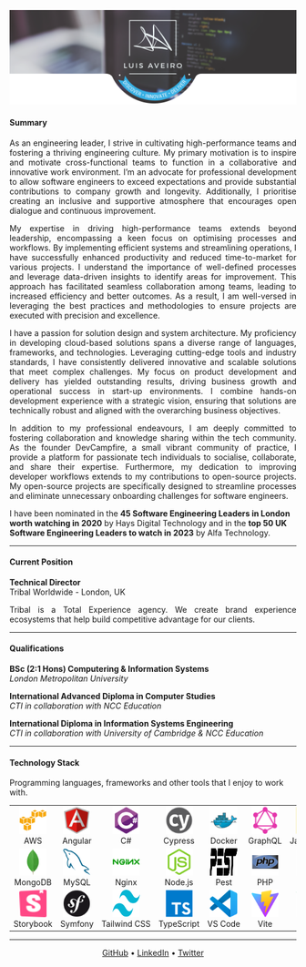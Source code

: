 <p align="center">
    <img 
        title="Luis Aveiro | Discover • Innovate • Deliver" 
        src="./images/header.png"
    />
</p>

#### Summary

<p align="justify">
As an engineering leader, I strive in cultivating high-performance teams and fostering a thriving engineering culture. My primary motivation is to inspire and motivate cross-functional teams to function in a collaborative and innovative work environment.  I’m an advocate for professional development to allow software engineers to exceed expectations and provide substantial contributions to company growth and longevity. Additionally, I prioritise creating an inclusive and supportive atmosphere that encourages open dialogue and continuous improvement.
</p>

<p align="justify">
My expertise in driving high-performance teams extends beyond leadership, encompassing a keen focus on optimising processes and workflows. By implementing efficient systems and streamlining operations, I have successfully enhanced productivity and reduced time-to-market for various projects. I understand the importance of well-defined processes and leverage data-driven insights to identify areas for improvement. This approach has facilitated seamless collaboration among teams, leading to increased efficiency and better outcomes. As a result, I am well-versed in leveraging the best practices and methodologies to ensure projects are executed with precision and excellence.
</p>

<p align="justify">
I have a passion for solution design and system architecture. My proficiency in developing cloud-based solutions spans a diverse range of languages, frameworks, and technologies. Leveraging cutting-edge tools and industry standards, I have consistently delivered innovative and scalable solutions that meet complex challenges. My focus on product development and delivery has yielded outstanding results, driving business growth and operational success in start-up environments. I combine hands-on development experience with a strategic vision, ensuring that solutions are technically robust and aligned with the overarching business objectives.
</p>

<p align="justify">
In addition to my professional endeavours, I am deeply committed to fostering collaboration and knowledge sharing within the tech community. As the founder DevCampfire, a small vibrant community of practice, I provide a platform for passionate tech individuals to socialise, collaborate, and share their expertise. Furthermore, my dedication to improving developer workflows extends to my contributions to open-source projects. My open-source projects are specifically designed to streamline processes and eliminate unnecessary onboarding challenges for software engineers.
</p>

I have been nominated in the **45 Software Engineering Leaders in London worth watching in 2020** by Hays Digital Technology and in the **top 50 UK Software Engineering Leaders to watch in 2023** by Alfa Technology.


---

#### Current Position

**Technical Director**  
Tribal Worldwide - London, UK

<p align="justify">
Tribal is a Total Experience agency. We create brand experience ecosystems that help build competitive advantage for 
our clients.
</p>

---

#### Qualifications

**BSc (2:1 Hons) Computering & Information Systems**  
*London Metropolitan University*

**International Advanced Diploma in Computer Studies**  
*CTI in collaboration with NCC Education*

**International Diploma in Information Systems Engineering**  
*CTI in collaboration with University of Cambridge & NCC Education*

---

#### Technology Stack

Programming languages, frameworks and other tools that I enjoy to work with.

<table>
    <tr>
        <td align="center" width="96">
            <a href="https://aws.amazon.com" target="_blank">
                <img src="./images/icons/amazonwebservices.svg" width="48" height="48" alt="Amazon Web Services" />
            </a>
            <br>AWS
        </td>
        <td align="center" width="96">
            <a href="https://angular.io" target="_blank">
                <img src="./images/icons/angularjs.svg" width="48" height="48" alt="Angular" />
            </a>
            <br>Angular
        </td>
        <td align="center" width="96">
            <a href="https://docs.microsoft.com/en-us/dotnet/csharp/" target="_blank">
                <img src="./images/icons/csharp.svg" width="48" height="48" alt="C#" />
            </a>
            <br>C#
        </td>
        <td align="center" width="96">
            <a href="https://www.cypress.io/" target="_blank">
                <img src="./images/icons/cypress.svg" width="48" height="48" alt="Cypress" />
            </a>
            <br>Cypress
        </td>
        <td align="center" width="96">
            <a href="https://www.docker.com" target="_blank">
                <img src="./images/icons/docker.svg" width="48" height="48" alt="Docker" />
            </a>
            <br>Docker
        </td>
        <td align="center" width="96">
            <a href="https://graphql.org" target="_blank">
                <img src="./images/icons/graphql.svg" width="48" height="48" alt="GraphQL" />
            </a>
            <br>GraphQL
        </td>
        <td align="center" width="96">
            <a href="https://www.javascript.com" target="_blank">
                <img src="./images/icons/javascript.svg" width="48" height="48" alt="JavaScript" />
            </a>
            <br>JavaScript
        </td>
        <td align="center" width="96">
            <a href="https://jestjs.io" target="_blank">
                <img src="./images/icons/jest.svg" width="48" height="48" alt="Jest" />
            </a>
            <br>Jest
        </td>
        <td align="center" width="96">
            <a href="https://laravel.com" target="_blank">
                <img src="./images/icons/laravel.svg" width="48" height="48" alt="Laravel" />
            </a>
            <br>Laravel
        </td>
    </tr>
    <tr>
        <td align="center" width="96">
            <a href="https://www.mongodb.com" target="_blank">
                <img src="./images/icons/mongodb.svg" width="48" height="48" alt="MongoDB" />
            </a>
            <br>MongoDB
        </td>
        <td align="center" width="96">
            <a href="https://www.mysql.com" target="_blank">
                <img src="./images/icons/mysql.svg" width="48" height="48" alt="MySQL" />
            </a>
            <br>MySQL
        </td>
        <td align="center" width="96">
            <a href="https://www.nginx.com" target="_blank">
                <img src="./images/icons/nginx.svg" width="48" height="48" alt="Nginx" />
            </a>
            <br>Nginx
        </td>
        <td align="center" width="96">
            <a href="https://nodejs.org" target="_blank">
                <img src="./images/icons/nodejs.svg" width="48" height="48" alt="Node.js" />
            </a>
            <br>Node.js
        </td>
        <td align="center" width="96">
            <a href="https://pestphp.com/" target="_blank">
                <img src="./images/icons/pest.svg" width="48" height="48" alt="Pest" />
            </a>
            <br>Pest
        </td>
        <td align="center" width="96">
            <a href="https://php.net" target="_blank">
                <img src="./images/icons/php.svg" width="48" height="48" alt="PHP" />
            </a>
            <br>PHP
        </td>
        <td align="center" width="96">
            <a href="https://www.python.org" target="_blank">
                <img src="./images/icons/python.svg" width="48" height="48" alt="Python" />
            </a>
            <br>Python
        </td>
        <td align="center" width="96">
            <a href="https://redis.io" target="_blank">
                <img src="./images/icons/redis.svg" width="48" height="48" alt="Redis" />
            </a>
            <br>Redis
        </td>
        <td align="center" width="96">
            <a href="https://sentry.io" target="_blank">
                <img src="./images/icons/sentry.svg" width="48" height="48" alt="Sentry" />
            </a>
            <br>Sentry
        </td>
    </tr>
    <tr>
        <td align="center" width="96">
            <a href="https://storybook.js.org" target="_blank">
                <img src="./images/icons/storybook.svg" width="48" height="48" alt="Storybook" />
            </a>
            <br>Storybook
        </td>
        <td align="center" width="96">
            <a href="https://symfony.com" target="_blank">
                <img src="./images/icons/symfony.svg" width="48" height="48" alt="Symfony" />
            </a>
            <br>Symfony
        </td>
        <td align="center" width="96">
            <a href="https://tailwindcss.com" target="_blank">
                <img src="./images/icons/tailwindcss.svg" width="48" height="48" alt="Tailwind CSS" />
            </a>
            <br>Tailwind&nbsp;CSS
        </td>
        <td align="center" width="96">
            <a href="https://www.typescriptlang.org" target="_blank">
                <img src="./images/icons/typescript.svg" width="48" height="48" alt="TypeScript" />
            </a>
            <br>TypeScript
        </td>
        <td align="center" width="96">
            <a href="https://code.visualstudio.com" target="_blank">
                <img src="./images/icons/vscode.svg" width="48" height="48" alt="VS Code" />
            </a>
            <br>VS&nbsp;Code
        </td>
        <td align="center" width="96">
            <a href="https://vitejs.dev/" target="_blank">
                <img src="./images/icons/vitejs.svg" width="48" height="48" alt="Vue.js" />
            </a>
            <br>Vite
        </td>
        <td align="center" width="96">
            <a href="https://vuejs.org" target="_blank">
                <img src="./images/icons/vuejs.svg" width="48" height="48" alt="Vue.js" />
            </a>
            <br>Vue.js
        </td>
        <td align="center" width="96">
            <a href="https://webpack.js.org" target="_blank">
                <img src="./images/icons/webpack.svg" width="48" height="48" alt="Webpack" />
            </a>
            <br>Webpack
        </td>
        <td align="center" width="96">
            <a href="https://yarnpkg.com" target="_blank">
                <img src="./images/icons/yarn.svg" width="48" height="48" alt="Yarn" />
            </a>
            <br>Yarn
        </td>
    </tr>
    
</table>

---

<p align="center">
  <a href="http://github.com/luisaveiro" target="_blank">GitHub</a> •
  <a href="https://uk.linkedin.com/in/luisaveiro" target="_blank">LinkedIn</a> •
  <a href="https://twitter.com/luisdeaveiro" target="_blank">Twitter</a>
</p>
